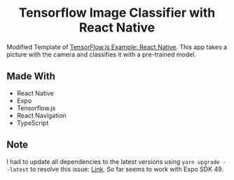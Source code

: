 <h1 align="center">
    Tensorflow Image Classifier with React Native
</h1>

Modified Template of [TensorFlow.js Example: React Native](https://github.com/tensorflow/tfjs-examples/tree/master/react-native#tensorflowjs-example-react-native). This app takes a picture with the camera and classifies it with a pre-trained model.

## Made With
- React Native
- Expo
- Tensorflow.js
- React Navigation
- TypeScript

## Note
I had to update all dependencies to the latest versions using ```yarn upgrade --latest```  to resolve this issue: [Link](https://github.com/tensorflow/tfjs/issues/7056). So far seems to work with Expo SDK 49.